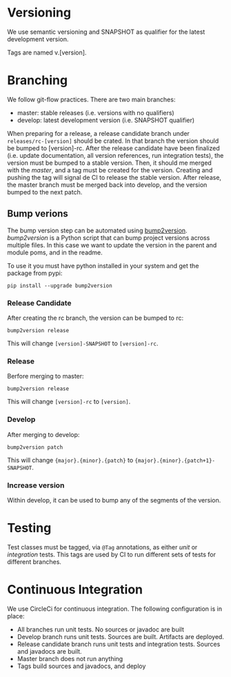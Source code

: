 # Versioning 

We use semantic versioning and SNAPSHOT as qualifier for the latest development version.

Tags are named v.\[version\].


# Branching

We follow git-flow practices. There are two main branches:

- master: stable releases (i.e. versions with no qualifiers)
- develop: latest development version (i.e. SNAPSHOT qualifier)

When preparing for a release, a release candidate branch under `releases/rc-[version]` should be crated.
In that branch the version should be bumped to \[version\]-rc.
After the release candidate have been finalized (i.e. update documentation, all version references, run integration tests), the version must be bumped to a stable version.
Then, it should me merged with the *master*, and a tag must be created for the version.
Creating and pushing the tag will signal de CI to release the stable version.
After release, the master branch must be merged back into develop, and the version bumped to the next patch.

## Bump verions
The bump version step can be automated using [bump2version]().
*bump2version* is a Python script that can bump project versions across multiple files.
In this case we want to update the version in the parent and module poms, and in the readme.

To use it you must have python installed in your system and get the package from pypi:

```
pip install --upgrade bump2version
```

### Release Candidate
After creating the rc branch, the version can be bumped to rc:

```
bump2version release
```

This will change `[version]-SNAPSHOT` to `[version]-rc`.

### Release

Berfore merging to master:

```
bump2version release
```

This will change `[version]-rc` to `[version]`.

### Develop

After merging to develop:

```
bump2version patch
```

This will change `{major}.{minor}.{patch}` to `{major}.{minor}.{patch+1}-SNAPSHOT`.

### Increase version

Within develop, it can be used to bump any of the segments of the version.

# Testing

Test classes must be tagged, via `@Tag` annotations, as either *unit* or *integration* tests.
This tags are used by CI to run different sets of tests for different branches.

# Continuous Integration

We use CircleCi for continuous integration.
The following configuration is in place:

- All branches run unit tests. No sources or javadoc are built
- Develop branch runs unit tests. Sources are built. Artifacts are deployed.
- Release candidate branch runs unit tests and integration tests. Sources and javadocs are built.
- Master branch does not run anything
- Tags build sources and javadocs, and deploy  

